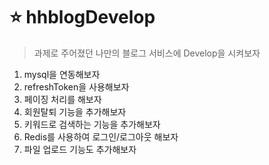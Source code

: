 # ⭐ hhblogDevelop
> 과제로 주어졌던 나만의 블로그 서비스에 Develop을 시켜보자

<ol>
<li>mysql을 연동해보자</li>
<li>refreshToken을 사용해보자</li>
<li>페이징 처리를 해보자</li>
<li>회원탈퇴 기능을 추가해보자</li>
<li>키워드로 검색하는 기능을 추가해보자 </li>
<li>Redis를 사용하여 로그인/로그아웃 해보자 </li>
<li>파일 업로드 기능도 추가해보자</li>

</ol>
